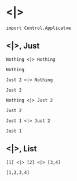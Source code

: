 # <|>

```
import Control.Applicatve
```

## <|>, Just

```
Nothing <|> Nothing
```

`Nothing`

```
Just 2 <|> Nothing
```

`Just 2`

```
Nothing <|> Just 2
```

`Just 2`

```
Just 1 <|> Just 2
```

`Just 1`

## <|>, List

```
[1] <|> [2] <|> [3,4]
```

`[1,2,3,4]`
